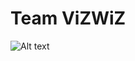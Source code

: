 # Team ViZWiZ

![Alt text](https://github.com/NCBI-Hackathon/RNA-Seq-in-the-Cloud/blob/master/Visualization/basic_heatmap.PNG "Title")
